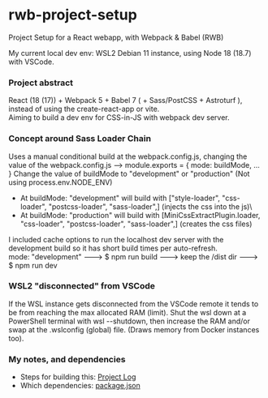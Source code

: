 # rwb-project-setup
Project Setup for a React webapp, with Webpack & Babel (RWB)

My current local dev env: WSL2 Debian 11 instance, using Node 18 (18.7) with VSCode.

### Project abstract
React (18 (17)) + Webpack 5 + Babel 7 ( + Sass/PostCSS + Astroturf ), instead of using the create-react-app or vite.\
Aiming to build a dev env for CSS-in-JS with webpack dev server.

### Concept around Sass Loader Chain
Uses a manual conditional build at the webpack.config.js, changing the value of the webpack.config.js --> module.exports = { mode: buildMode, ... }
Change the value of buildMode to "development" or "production"
(Not using process.env.NODE_ENV)
- At buildMode: "development" will build with ["style-loader", "css-loader", "postcss-loader", "sass-loader",] (injects the css into the js)\
- At buildMode: "production" will build with [MiniCssExtractPlugin.loader, "css-loader", "postcss-loader", "sass-loader",] (creates the css files)

I included cache options to run the localhost dev server with the development build so it has short build times per auto-refresh.\
mode: "development" ---> $ npm run build ---> keep the /dist dir ---> $ npm run dev

### WSL2 "disconnected" from VSCode
If the WSL instance gets disconnected from the VSCode remote it tends to be from reaching the max allocated RAM (limit).
Shut the wsl down at a PowerShell terminal with wsl --shutdown, then increase the RAM and/or swap at the .wslconfig (global) file. 
(Draws memory from Docker instances too).

### My notes, and dependencies
- Steps for building this: [Project Log](../main/project-notes/project-log.txt)
- Which dependencies: [package.json](../main/package.json)
